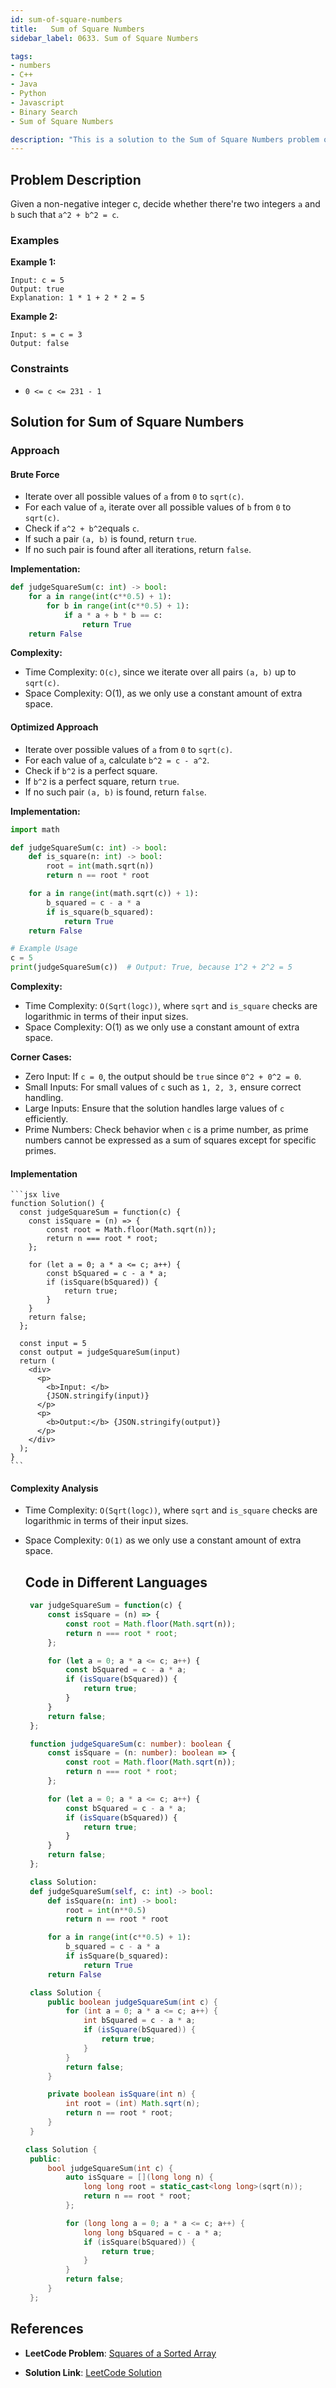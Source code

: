 ```yaml
---
id: sum-of-square-numbers
title:   Sum of Square Numbers
sidebar_label: 0633. Sum of Square Numbers

tags:
- numbers
- C++
- Java
- Python
- Javascript
- Binary Search
- Sum of Square Numbers

description: "This is a solution to the Sum of Square Numbers problem on LeetCode."
---
```


## Problem Description
Given a non-negative integer c, decide whether there're two integers `a` and `b` such that `a^2 + b^2 = c`.

### Examples

**Example 1:**
```
Input: c = 5
Output: true
Explanation: 1 * 1 + 2 * 2 = 5
```

**Example 2:**
```
Input: s = c = 3
Output: false
```

### Constraints
- `0 <= c <= 231 - 1`


## Solution for Sum of Square Numbers
### Approach 
#### Brute Force 
- Iterate over all possible values of `a` from `0` to `sqrt(c)`.
- For each value of `a`, iterate over all possible values of `b` from `0` to `sqrt(c)`.
- Check if `a^2 + b^2`equals `c`.
- If such a pair `(a, b)` is found, return `true`.
- If no such pair is found after all iterations, return `false`.

**Implementation:**
```python
def judgeSquareSum(c: int) -> bool:
    for a in range(int(c**0.5) + 1):
        for b in range(int(c**0.5) + 1):
            if a * a + b * b == c:
                return True
    return False
```

**Complexity:**
- Time Complexity: `O(c)`, since we iterate over all pairs `(a, b)` up to `sqrt(c)`.
- Space Complexity: O(1), as we only use a constant amount of extra space.


#### Optimized Approach 
- Iterate over possible values of `a` from `0` to `sqrt(c)`.
- For each value of `a`, calculate `b^2 = c - a^2`.
- Check if `b^2` is a perfect square.
- If `b^2` is a perfect square, return `true`.
- If no such pair `(a, b)` is found, return `false`.


**Implementation:**

```python
import math

def judgeSquareSum(c: int) -> bool:
    def is_square(n: int) -> bool:
        root = int(math.sqrt(n))
        return n == root * root

    for a in range(int(math.sqrt(c)) + 1):
        b_squared = c - a * a
        if is_square(b_squared):
            return True
    return False

# Example Usage
c = 5
print(judgeSquareSum(c))  # Output: True, because 1^2 + 2^2 = 5
```

**Complexity:**
- Time Complexity: `O(Sqrt(logc))`, where `sqrt` and `is_square` checks are logarithmic in terms of their input sizes.
- Space Complexity: O(1)  as we only use a constant amount of extra space.

**Corner Cases:**
- Zero Input: If `c = 0`, the output should be `true` since `0^2 + 0^2 = 0`.
- Small Inputs: For small values of `c` such as `1, 2, 3,` ensure correct handling.
- Large Inputs: Ensure that the solution handles large values of `c` efficiently.
- Prime Numbers: Check behavior when `c` is a prime number, as prime numbers cannot be expressed as a sum of squares except for specific primes.


<Tabs>
  <TabItem value="Solution" label="Solution">

#### Implementation

    ```jsx live
    function Solution() {
      const judgeSquareSum = function(c) {
        const isSquare = (n) => {
            const root = Math.floor(Math.sqrt(n));
            return n === root * root;
        };

        for (let a = 0; a * a <= c; a++) {
            const bSquared = c - a * a;
            if (isSquare(bSquared)) {
                return true;
            }
        }
        return false;
      };

      const input = 5
      const output = judgeSquareSum(input)
      return (
        <div>
          <p>
            <b>Input: </b>
            {JSON.stringify(input)}
          </p>
          <p>
            <b>Output:</b> {JSON.stringify(output)}
          </p>
        </div>
      );
    }
    ```

#### Complexity Analysis
- Time Complexity: `O(Sqrt(logc))`, where `sqrt` and `is_square` checks are logarithmic in terms of their input sizes.
- Space Complexity: `O(1)` as we only use a constant amount of extra space.

  ## Code in Different Languages

   <Tabs>

  <TabItem value="JavaScript" label="JavaScript">
    <SolutionAuthor name="@vansh-codes" />

   ```javascript
    var judgeSquareSum = function(c) {
        const isSquare = (n) => {
            const root = Math.floor(Math.sqrt(n));
            return n === root * root;
        };

        for (let a = 0; a * a <= c; a++) {
            const bSquared = c - a * a;
            if (isSquare(bSquared)) {
                return true;
            }
        }
        return false;
    };
    ```

  </TabItem>

  <TabItem value="TypeScript" label="TypeScript">
    <SolutionAuthor name="@vansh-codes" /> 

   ```typescript
    function judgeSquareSum(c: number): boolean {
        const isSquare = (n: number): boolean => {
            const root = Math.floor(Math.sqrt(n));
            return n === root * root;
        };

        for (let a = 0; a * a <= c; a++) {
            const bSquared = c - a * a;
            if (isSquare(bSquared)) {
                return true;
            }
        }
        return false;
    };
    ```

  </TabItem>

  <TabItem value="Python" label="Python">
    <SolutionAuthor name="@vansh-codes" />

   ```python
    class Solution:
    def judgeSquareSum(self, c: int) -> bool:
        def isSquare(n: int) -> bool:
            root = int(n**0.5)
            return n == root * root

        for a in range(int(c**0.5) + 1):
            b_squared = c - a * a
            if isSquare(b_squared):
                return True
        return False
    ```

  </TabItem>

  <TabItem value="Java" label="Java">
    <SolutionAuthor name="@vansh-codes" />

   ```java
    class Solution {
        public boolean judgeSquareSum(int c) {
            for (int a = 0; a * a <= c; a++) {
                int bSquared = c - a * a;
                if (isSquare(bSquared)) {
                    return true;
                }
            }
            return false;
        }

        private boolean isSquare(int n) {
            int root = (int) Math.sqrt(n);
            return n == root * root;
        }
    }
    ```

  </TabItem>

  <TabItem value="C++" label="C++">
    <SolutionAuthor name="@vansh-codes" />

   ```cpp
   class Solution {
    public:
        bool judgeSquareSum(int c) {
            auto isSquare = [](long long n) {
                long long root = static_cast<long long>(sqrt(n));
                return n == root * root;
            };

            for (long long a = 0; a * a <= c; a++) {
                long long bSquared = c - a * a;
                if (isSquare(bSquared)) {
                    return true;
                }
            }
            return false;
        }
    };

    ```

    </TabItem>
    </Tabs>

</TabItem>
</Tabs>

## References

- **LeetCode Problem**: [Squares of a Sorted Array](https://leetcode.com/problems/sum-of-square-numbers/)

- **Solution Link**: [LeetCode Solution](https://leetcode.com/problems/sum-of-square-numbers/solutions/)  